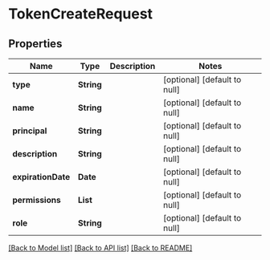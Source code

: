 # TokenCreateRequest
## Properties

| Name | Type | Description | Notes |
|------------ | ------------- | ------------- | -------------|
| **type** | **String** |  | [optional] [default to null] |
| **name** | **String** |  | [optional] [default to null] |
| **principal** | **String** |  | [optional] [default to null] |
| **description** | **String** |  | [optional] [default to null] |
| **expirationDate** | **Date** |  | [optional] [default to null] |
| **permissions** | **List** |  | [optional] [default to null] |
| **role** | **String** |  | [optional] [default to null] |

[[Back to Model list]](../README.md#documentation-for-models) [[Back to API list]](../README.md#documentation-for-api-endpoints) [[Back to README]](../README.md)

